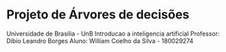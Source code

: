 # Projeto de Árvores de decisões
Universidade de Brasilia - UnB
Introducao a inteligencia artificial
Professor: Dibio Leandro Borges
Aluno: William Coelho da Silva - 180029274